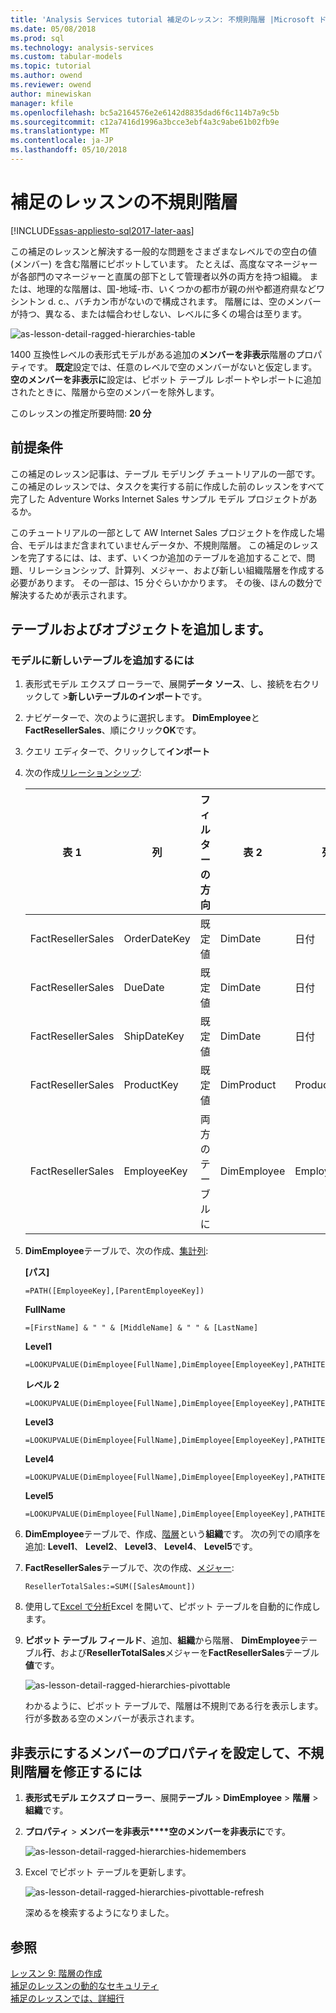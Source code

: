 ```yaml
---
title: 'Analysis Services tutorial 補足のレッスン: 不規則階層 |Microsoft ドキュメント'
ms.date: 05/08/2018
ms.prod: sql
ms.technology: analysis-services
ms.custom: tabular-models
ms.topic: tutorial
ms.author: owend
ms.reviewer: owend
author: minewiskan
manager: kfile
ms.openlocfilehash: bc5a2164576e2e6142d8835dad6f6c114b7a9c5b
ms.sourcegitcommit: c12a7416d1996a3bcce3ebf4a3c9abe61b02fb9e
ms.translationtype: MT
ms.contentlocale: ja-JP
ms.lasthandoff: 05/10/2018
---
```

# <a name="supplemental-lesson---ragged-hierarchies"></a>補足のレッスンの不規則階層

[!INCLUDE[ssas-appliesto-sql2017-later-aas](../../includes/ssas-appliesto-sql2017-later-aas.md)]

この補足のレッスンと解決する一般的な問題をさまざまなレベルでの空白の値 (メンバー) を含む階層にピボットしています。 たとえば、高度なマネージャーが各部門のマネージャーと直属の部下として管理者以外の両方を持つ組織。 または、地理的な階層は、国-地域-市、いくつかの都市が親の州や都道府県などワシントン d. c.、バチカン市がないので構成されます。 階層には、空のメンバーが持つ、異なる、または幅合わせしない、レベルに多くの場合は至ります。

![as-lesson-detail-ragged-hierarchies-table](../tutorial-tabular-1400/media/as-lesson-detail-ragged-hierarchies-table.png)

1400 互換性レベルの表形式モデルがある追加の**メンバーを非表示**階層のプロパティです。 **既定**設定では、任意のレベルで空のメンバーがないと仮定します。 **空のメンバーを非表示に**設定は、ピボット テーブル レポートやレポートに追加されたときに、階層から空のメンバーを除外します。  
  
このレッスンの推定所要時間: **20 分**  
  
## <a name="prerequisites"></a>前提条件  
この補足のレッスン記事は、テーブル モデリング チュートリアルの一部です。 この補足のレッスンでは、タスクを実行する前に作成した前のレッスンをすべて完了した Adventure Works Internet Sales サンプル モデル プロジェクトがあるか。 

このチュートリアルの一部として AW Internet Sales プロジェクトを作成した場合、モデルはまだ含まれていませんデータか、不規則階層。 この補足のレッスンを完了するには、は、まず、いくつか追加のテーブルを追加することで、問題、リレーションシップ、計算列、メジャー、および新しい組織階層を作成する必要があります。 その一部は、15 分ぐらいかかります。 その後、ほんの数分で解決するためが表示されます。  

## <a name="add-tables-and-objects"></a>テーブルおよびオブジェクトを追加します。
  
### <a name="to-add-new-tables-to-your-model"></a>モデルに新しいテーブルを追加するには
  
1.  表形式モデル エクスプ ローラーで、展開**データ ソース**、し、接続を右クリックして >**新しいテーブルのインポート**です。
  
2.  ナビゲーターで、次のように選択します。 **DimEmployee**と**FactResellerSales**、順にクリック**OK**です。

3.  クエリ エディターで、クリックして**インポート**

4.  次の作成[リレーションシップ](../tutorial-tabular-1400/as-lesson-4-create-relationships.md):

    | 表 1           | 列       | フィルターの方向   | 表 2     | 列      | Active |
    |-------------------|--------------|--------------------|-------------|-------------|--------|
    | FactResellerSales | OrderDateKey | 既定値            | DimDate     | 日付        | はい    |
    | FactResellerSales | DueDate      | 既定値            | DimDate     | 日付        | いいえ     |
    | FactResellerSales | ShipDateKey  | 既定値            | DimDate     | 日付        | いいえ     |
    | FactResellerSales | ProductKey   | 既定値            | DimProduct  | ProductKey  | はい    |
    | FactResellerSales | EmployeeKey  | 両方のテーブルに | DimEmployee | EmployeeKey | はい    |

5. **DimEmployee**テーブルで、次の作成、[集計列](../tutorial-tabular-1400/as-lesson-5-create-calculated-columns.md): 

    **[パス]** 
    ```
    =PATH([EmployeeKey],[ParentEmployeeKey])
    ```

    **FullName** 
    ```
    =[FirstName] & " " & [MiddleName] & " " & [LastName]
    ```

    **Level1** 
    ```
    =LOOKUPVALUE(DimEmployee[FullName],DimEmployee[EmployeeKey],PATHITEM([Path],1,1)) 
    ```

    **レベル 2** 
    ```
    =LOOKUPVALUE(DimEmployee[FullName],DimEmployee[EmployeeKey],PATHITEM([Path],2,1)) 
    ```

    **Level3** 
    ```
    =LOOKUPVALUE(DimEmployee[FullName],DimEmployee[EmployeeKey],PATHITEM([Path],3,1)) 
    ```

    **Level4** 
    ```
    =LOOKUPVALUE(DimEmployee[FullName],DimEmployee[EmployeeKey],PATHITEM([Path],4,1)) 
    ```

    **Level5** 
    ```
    =LOOKUPVALUE(DimEmployee[FullName],DimEmployee[EmployeeKey],PATHITEM([Path],5,1)) 
    ```

6.  **DimEmployee**テーブルで、作成、[階層](../tutorial-tabular-1400/as-lesson-9-create-hierarchies.md)という**組織**です。 次の列での順序を追加: **Level1**、 **Level2**、 **Level3**、 **Level4**、 **Level5**です。

7.  **FactResellerSales**テーブルで、次の作成、[メジャー](../tutorial-tabular-1400/as-lesson-6-create-measures.md):

    ```
    ResellerTotalSales:=SUM([SalesAmount])
    ```

8.  使用して[Excel で分析](../tutorial-tabular-1400/as-lesson-12-analyze-in-excel.md)Excel を開いて、ピボット テーブルを自動的に作成します。

9.  **ピボット テーブル フィールド**、追加、**組織**から階層、 **DimEmployee**テーブル**行**、および**ResellerTotalSales**メジャーを**FactResellerSales**テーブル**値**です。

    ![as-lesson-detail-ragged-hierarchies-pivottable](../tutorial-tabular-1400/media/as-lesson-detail-ragged-hierarchies-pivottable.png)

    わかるように、ピボット テーブルで、階層は不規則である行を表示します。 行が多数ある空のメンバーが表示されます。

## <a name="to-fix-the-ragged-hierarchy-by-setting-the-hide-members-property"></a>非表示にするメンバーのプロパティを設定して、不規則階層を修正するには

1.  **表形式モデル エクスプ ローラー**、展開**テーブル** > **DimEmployee** > **階層** > **組織**です。

2.  **プロパティ** > **メンバーを非表示****空のメンバーを非表示に**です。 

    ![as-lesson-detail-ragged-hierarchies-hidemembers](../tutorial-tabular-1400/media/as-lesson-detail-ragged-hierarchies-hidemembers.png)

3.  Excel でピボット テーブルを更新します。 

    ![as-lesson-detail-ragged-hierarchies-pivottable-refresh](../tutorial-tabular-1400/media/as-lesson-detail-ragged-hierarchies-pivottable-refresh.png)

    深めるを検索するようになりました。

## <a name="see-also"></a>参照   
[レッスン 9: 階層の作成](../tutorial-tabular-1400/as-lesson-9-create-hierarchies.md)  
[補足のレッスンの動的なセキュリティ](../tutorial-tabular-1400/as-supplemental-lesson-dynamic-security.md)  
[補足のレッスンでは、詳細行](../tutorial-tabular-1400/as-supplemental-lesson-detail-rows.md)  
